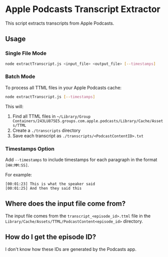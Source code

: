 # Apple Podcasts Transcript Extractor

This script extracts transcripts from Apple Podcasts.

## Usage

### Single File Mode
```bash
node extractTranscript.js <input_file> <output_file> [--timestamps]
```

### Batch Mode
To process all TTML files in your Apple Podcasts cache:
```bash
node extractTranscript.js [--timestamps]
```

This will:
1. Find all TTML files in `~/Library/Group Containers/243LU875E5.groups.com.apple.podcasts/Library/Cache/Assets/TTML`
2. Create a `./transcripts` directory
3. Save each transcript as `./transcripts/<PodcastContentID>.txt`

### Timestamps Option
Add `--timestamps` to include timestamps for each paragraph in the format `[HH:MM:SS]`.

For example:
```
[00:01:23] This is what the speaker said
[00:01:25] And then they said this
```

## Where does the input file come from?

The input file comes from the `transcript_<episode_id>.ttml` file in the `Library/Cache/Assets/TTML/PodcastContent<episode_id>` directory.

## How do I get the episode ID?

I don't know how these IDs are generated by the Podcasts app.

